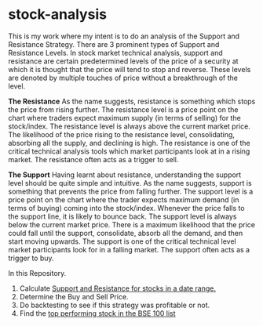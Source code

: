 # stock-analysis

This is my work where my intent is to do an analysis of the Support and Resistance Strategy. There are 3 prominent types of Support and Resistance Levels. In stock market technical analysis, support and resistance are certain predetermined levels of the price of a security at which it is thought that the price will tend to stop and reverse. These levels are denoted by multiple touches of price without a breakthrough of the level. 

**The Resistance**
As the name suggests, resistance is something which stops the price from rising further. The resistance level is a price point on the chart where traders expect maximum supply (in terms of selling) for the stock/index. The resistance level is always above the current market price. The likelihood of the price rising to the resistance level, consolidating, absorbing all the supply, and declining is high. The resistance is one of the critical technical analysis tools which market participants look at in a rising market. The resistance often acts as a trigger to sell.

**The Support**
Having learnt about resistance, understanding the support level should be quite simple and intuitive. As the name suggests, support is something that prevents the price from falling further. The support level is a price point on the chart where the trader expects maximum demand (in terms of buying) coming into the stock/index. Whenever the price falls to the support line, it is likely to bounce back. The support level is always below the current market price. There is a maximum likelihood that the price could fall until the support, consolidate, absorb all the demand, and then start moving upwards. The support is one of the critical technical level market participants look for in a falling market. The support often acts as a trigger to buy.

In this Repository.

1. Calculate [Support and Resistance for stocks in a date range.](https://github.com/mastermindankur/stock-analysis/blob/main/Support_Resistance_Calculator.ipynb) 
2. Determine the Buy and Sell Price.
3. Do backtesting to see if this strategy was profitable or not.
4. Find the [top performing stock in the BSE 100 list](https://github.com/mastermindankur/stock-analysis/blob/main/bse_top_100.ipynb)
